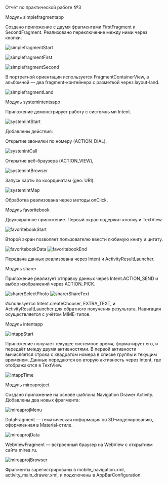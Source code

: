 Отчёт по практической работе №3


Модуль simplefragmentapp


Создано приложение с двумя фрагментами FirstFragment и SecondFragment.
Реализовано переключение между ними через кнопки.

![simplefragmentStart](https://github.com/user-attachments/assets/bb84e723-36b9-48f5-ab7f-a7d6927c3c78)

![simplefragmentFirst](https://github.com/user-attachments/assets/fff64e20-e31f-4f65-8833-62642f9baa51)

![simplefragmentSecond](https://github.com/user-attachments/assets/1d499320-cfcc-4e7e-94d5-dc622a23f370)

В портретной ориентации используется FragmentContainerView, в альбомной — два fragment-контейнера с разметкой через layout-land.

![simplefragmentLand](https://github.com/user-attachments/assets/d1deb6bc-ab00-4e2d-8615-fdccedd5613d)

Модуль systemintentsapp


Приложение демонстрирует работу с системными Intent.

![systemintStart](https://github.com/user-attachments/assets/9fb2effc-bce4-44d5-b9b1-539dbabb409c)

Добавлены действия:

Открытие звонилки по номеру (ACTION_DIAL),

![systenintCall](https://github.com/user-attachments/assets/e1fdfabe-8329-4f12-97df-b456454da0a7)

Открытие веб-браузера (ACTION_VIEW),

![systemintBrowser](https://github.com/user-attachments/assets/3f1144cd-e472-4036-83cc-32a6fa109cdf)

Запуск карты по координатам (geo: URI).

![systemintMap](https://github.com/user-attachments/assets/0f7dc1d5-84e8-4226-b50e-4cb23e7e2076)

Обработка реализована через методы onClick.


Модуль favoritebook


Двухэкранное приложение. Первый экран содержит кнопку и TextView.

![favoritebookStart](https://github.com/user-attachments/assets/140c89d5-f97f-458f-b21c-5b76efdceb32)

Второй экран позволяет пользователю ввести любимую книгу и цитату.

![favoritebookData](https://github.com/user-attachments/assets/295fb07b-b2c6-415c-b489-089f0ac24def)
![favoritebookEnd](https://github.com/user-attachments/assets/63f54358-f15d-45cd-ab2a-266f324d6f19)

Передача данных реализована через Intent и ActivityResultLauncher.



Модуль sharer


Приложение реализует отправку данных через Intent.ACTION_SEND и выбор изображений через ACTION_PICK.

![sharerSelectPhoto](https://github.com/user-attachments/assets/9d334a54-5250-49f9-a0b6-02c3877919c1)
![sharerShareText](https://github.com/user-attachments/assets/0fb4e535-19f2-463a-ae73-eb0e070871fe)

Используется Intent.createChooser, EXTRA_TEXT, и ActivityResultLauncher для обратного получения результата.
Навигация осуществляется с учётом MIME-типов.

Модуль intentapp

![intappStart](https://github.com/user-attachments/assets/9c4b4646-bf42-46c4-8782-c891452b8c5e)

Приложение получает текущее системное время, форматирует его, и передаёт между двумя активностями.
В первой активности вычисляется строка с квадратом номера в списке группы и текущим временем.
Данные передаются во вторую активность через Intent, где отображаются в TextView.

![intappTime](https://github.com/user-attachments/assets/92dcc8c8-78ec-48d3-82d6-0e276d1f3bf2)

Модуль mireaproject


Создано приложение на основе шаблона Navigation Drawer Activity.
Добавлены два новых фрагмента:

![mireaprojMenu](https://github.com/user-attachments/assets/52404e2e-2fd0-4872-b26f-ce7c21976ada)

DataFragment — тематическая информация по 3D-моделированию, оформленная в Material-стиле.

![mireaprojData](https://github.com/user-attachments/assets/bde5b513-0568-4a44-96ad-2502baee2af9)

WebViewFragment — встроенный браузер на WebView с открытием сайта mirea.ru.

![mireaprojBrowser](https://github.com/user-attachments/assets/31d59266-511b-4df5-9c41-4bbb5220a494)


Фрагменты зарегистрированы в mobile_navigation.xml, activity_main_drawer.xml, и подключены в AppBarConfiguration.
